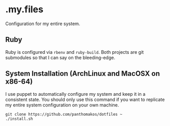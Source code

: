 # .my.files

Configuration for my entire system.

## Ruby

Ruby is configured via `rbenv` and `ruby-build`. Both projects are git submodules so that I can say on the bleeding-edge.

## System Installation (ArchLinux and MacOSX on x86-64)

I use puppet to automatically configure my system and keep it in a consistent
state. You should only use this command if you want to replicate my entire
system configuration on your own machine.

    git clone https://github.com/panthomakos/dotfiles ~
    ./install.sh
